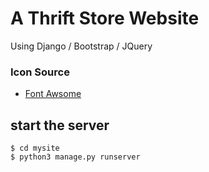 # A Thrift Store Website

Using Django / Bootstrap / JQuery

### Icon Source

- [Font Awsome](https://fontawesome.com/)

## start the server

```
$ cd mysite
$ python3 manage.py runserver
```
